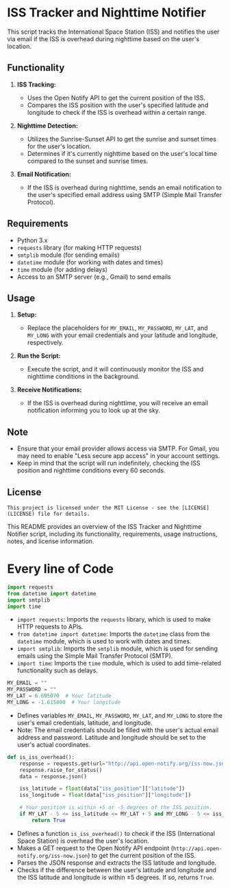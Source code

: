
# ISS Tracker and Nighttime Notifier

This script tracks the International Space Station (ISS) and notifies the user via email if the ISS is overhead during nighttime based on the user's location.

## Functionality

1. **ISS Tracking:**
   - Uses the Open Notify API to get the current position of the ISS.
   - Compares the ISS position with the user's specified latitude and longitude to check if the ISS is overhead within a certain range.

2. **Nighttime Detection:**
   - Utilizes the Sunrise-Sunset API to get the sunrise and sunset times for the user's location.
   - Determines if it's currently nighttime based on the user's local time compared to the sunset and sunrise times.

3. **Email Notification:**
   - If the ISS is overhead during nighttime, sends an email notification to the user's specified email address using SMTP (Simple Mail Transfer Protocol).

## Requirements

- Python 3.x
- `requests` library (for making HTTP requests)
- `smtplib` module (for sending emails)
- `datetime` module (for working with dates and times)
- `time` module (for adding delays)
- Access to an SMTP server (e.g., Gmail) to send emails

## Usage

1. **Setup:**
   - Replace the placeholders for `MY_EMAIL`, `MY_PASSWORD`, `MY_LAT`, and `MY_LONG` with your email credentials and your latitude and longitude, respectively.

2. **Run the Script:**
   - Execute the script, and it will continuously monitor the ISS and nighttime conditions in the background.

3. **Receive Notifications:**
   - If the ISS is overhead during nighttime, you will receive an email notification informing you to look up at the sky.

## Note

- Ensure that your email provider allows access via SMTP. For Gmail, you may need to enable "Less secure app access" in your account settings.
- Keep in mind that the script will run indefinitely, checking the ISS position and nighttime conditions every 60 seconds.

## License
```
This project is licensed under the MIT License - see the [LICENSE](LICENSE) file for details.
```

This README provides an overview of the ISS Tracker and Nighttime Notifier script, including its functionality, requirements, usage instructions, notes, and license information.

# Every line of Code

```python
import requests
from datetime import datetime
import smtplib
import time
```

- `import requests`: Imports the `requests` library, which is used to make HTTP requests to APIs.
- `from datetime import datetime`: Imports the `datetime` class from the `datetime` module, which is used to work with dates and times.
- `import smtplib`: Imports the `smtplib` module, which is used for sending emails using the Simple Mail Transfer Protocol (SMTP).
- `import time`: Imports the `time` module, which is used to add time-related functionality such as delays.

```python
MY_EMAIL = ""
MY_PASSWORD = ""
MY_LAT = 6.695070  # Your latitude
MY_LONG = -1.615800  # Your longitude
```

- Defines variables `MY_EMAIL`, `MY_PASSWORD`, `MY_LAT`, and `MY_LONG` to store the user's email credentials, latitude, and longitude.
- Note: The email credentials should be filled with the user's actual email address and password. Latitude and longitude should be set to the user's actual coordinates.

```python
def is_iss_overhead():
    response = requests.get(url="http://api.open-notify.org/iss-now.json")
    response.raise_for_status()
    data = response.json()

    iss_latitude = float(data["iss_position"]["latitude"])
    iss_longitude = float(data["iss_position"]["longitude"])

    # Your position is within +5 or -5 degrees of the ISS position.
    if MY_LAT - 5 <= iss_latitude <= MY_LAT + 5 and MY_LONG - 5 <= iss_longitude <= MY_LONG + 5:
        return True
```

- Defines a function `is_iss_overhead()` to check if the ISS (International Space Station) is overhead the user's location.
- Makes a GET request to the Open Notify API endpoint (`http://api.open-notify.org/iss-now.json`) to get the current position of the ISS.
- Parses the JSON response and extracts the ISS latitude and longitude.
- Checks if the difference between the user's latitude and longitude and the ISS latitude and longitude is within ±5 degrees. If so, returns `True`.

